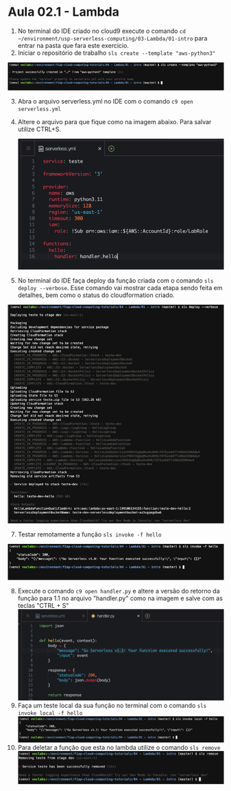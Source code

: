 # Aula 02.1 - Lambda


1. No terminal do IDE criado no cloud9 execute o comando `cd ~/environment/usp-serverless-computing/03-Lambda/01-intro` para entrar na pasta que fara este exercicio.
2. Iniciar o repositório de trabalho `sls create --template "aws-python3"`
 
  ![img/slscreate.png](img/slscreate.png)

3. Abra o arquivo serverless.yml no IDE com o comando `c9 open serverless.yml`
4. Altere o arquivo para que fique como na imagem abaixo. Para salvar utilize CTRL+S.
   
   ![](img/yml1.png)

5. No terminal do IDE faça deploy da função criada com o comando `sls deploy --verbose`. Esse comando vai mostrar cada etapa sendo feita em detalhes, bem como o status do cloudformation criado.
 
  ![img/slsdeploy.png](img/slsdeploy.png)

7. Testar remotamente a função `sls invoke -f hello`

  ![img/slsinvoke.png](img/slsinvoke.png)

8. Execute o comando `c9 open handler.py` e altere a versão do retorno da função para 1.1 no arquivo "handler.py" como na imagem e salve com as teclas "CTRL + S"
  ![img/altereversao.png](img/altereversao.png)
9.  Faça um teste local da sua função no terminal com o comando `sls invoke local -f hello` 
  ![img/slsinvokelocal.png](img/slsinvokelocal.png)
10.    Para deletar a função que esta no lambda utilize o comando `sls remove`
  ![img/slsremove.png](img/slsremove.png)
